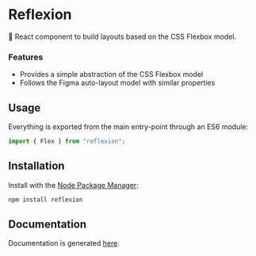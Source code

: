 # Reflexion

💎 React component to build layouts based on the CSS Flexbox model.

### Features

- Provides a simple abstraction of the CSS Flexbox model
- Follows the Figma auto-layout model with similar properties

## Usage

Everything is exported from the main entry-point through an ES6 module:

```js
import { Flex } from "reflexion";
```

## Installation

Install with the [Node Package Manager](https://www.npmjs.com/package/reflexion):

```bash
npm install reflexion
```

## Documentation

Documentation is generated [here](doc/README.md).
